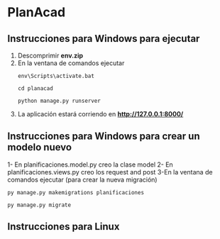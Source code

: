 # PlanAcad

## Instrucciones para Windows para ejecutar

1. Descomprimir **env.zip**
2. En la ventana de comandos ejecutar
    ```
    env\Scripts\activate.bat
    ```
    ```
    cd planacad
    ```
    ```
    python manage.py runserver
    ```
3. La aplicación estará corriendo en **http://127.0.0.1:8000/**


## Instrucciones para Windows para crear un modelo nuevo
1- En planificaciones.model.py creo la clase model
2- En planificaciones.views.py creo los request and post
3-En la ventana de comandos ejecutar (para crear la nueva migración)
  ```
  py manage.py makemigrations planificaciones
  ```
  ```
  py manage.py migrate
  ```

## Instrucciones para Linux
